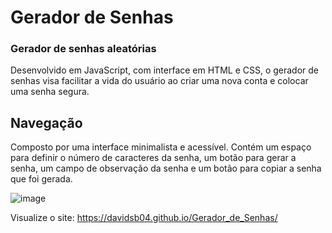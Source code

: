 # Gerador de Senhas

### Gerador de senhas aleatórias

Desenvolvido em JavaScript, com interface em HTML e CSS, o gerador de senhas visa facilitar a vida do usuário ao criar uma nova conta e colocar uma senha segura.

## Navegação

Composto por uma interface minimalista e acessível. Contém um espaço para definir o número de caracteres da senha, um botão para gerar a senha, um campo de observação da senha e um botão para copiar a senha que foi gerada.

![image](https://github.com/Davidsb04/Gerador_de_Senhas/assets/121972361/090b82d1-71fd-49c6-8ae4-f075374d9711)

Visualize o site: https://davidsb04.github.io/Gerador_de_Senhas/

